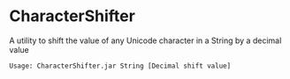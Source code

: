 # CharacterShifter
A utility to shift the value of any Unicode character in a String by a decimal value

`Usage: CharacterShifter.jar String [Decimal shift value]`
